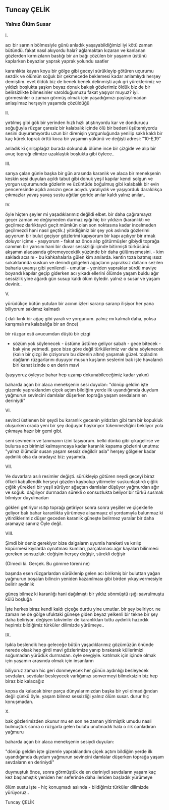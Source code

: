 ## Tuncay ÇELİK

### Yalnız Ölüm Susar

I.

acı bir sarının bölmesiyle günü
anladık yaşayabildiğimizi iyi kötü
zaman bütündü. fakat nasıl akıyordu hala?
ağlamaktan kızaran ve kanlanan gözlerden
kırmızıların bastığı bir an
bağı çözülen bir yaşamın
üstünü kaplarken beyazlar
yaprak yaprak yolundu saatler

karanlıkta kayan koyu bir gölge gibi
geceyi sürükleyip götüren
uçurumu sezdik
ve ölümün soğuk bir çekmecede
beklemesi kadar anlamlıydı herşey
demiştim. evet öldük biz de 
benek benek delinmişti açık gri
yüreklerimiz ve yıldızlı boşlukta şaşkın
beyaz donuk bakışlı gözlerimiz
öldük biz de bir belirsizlikte
bilmesinler varolduğumuzu
fakat yaşıyor muyuz? iyi.
görmesinler o zaman
görmüş olmak için yaşadığımızı
paylaşılmadan anlaşılmaz
herşeyin yaşamda çözüldüğü



II.

yırtılmış gibi gök bir yerinden
hızlı hızlı atıştırıyordu kar
ve dondurucu soğuğuyla rüzgar
çaresiz bir kalabalık içinde
ölü bir bedeni üşütemiyordu
sesini duyuramıyordu
uzun bir direnişin yorgunluğunda yenilip
saklı kaldı
bir kaç kürek toprak örttü
koca bir yaşamın yükünü
ve değişti adresi: "10-E,19"

anladık ki çırılçıplağız burada
dokunduk ölüme ince bir çizgide
ve alıp bir avuç toprağı elimize
uzaklaştık boşlukta gibi öylece.. 



III.

sarıya çalan günle başka bir gün arasında karanlık
ve alaca bir menekşenin keskin sesi duyulan
açıldı tabut gibi donuk yeşil kapılar
kendi solgun ve yorgun uçurumunda gözlerin
ve üzüntüde boğulmuş gibi kalabalık
bir evin penceresinde açıldı ansızın gece
acıydı. yaralıydık ve yaşıyorduk
daraldıkça çıkmazlar
yavaş yavaş sustu ağıtlar
geride anılar kaldı
yalnız anılar..



IV.

öyle hiçten şeyler mi yaşadıklarımız
değildi elbet. bir daha çağıramayız
geçer zaman ve değişmeden durmaz
ışığı hiç bir yıldızın
(karanlıktı ve geçilmez darlıktaydı geçit
mümkün olan son noktasına kadar incelmeden geçilmezdi hani
nasıl geçtik.) 
yitirdiğimiz bir şey yok aslında
gözlerimi açıyorum bir bulut geçiyor
gözlerimi kapıyorum bir kapı açılıyor
bir ırmak doluyor içime - yaşıyorum -
fakat az önce alıp götürmüşler gibiydi toprağa
canımın bir yarısını
hani bir duvar sessizliği içinde
bitirmişti türküsünü akşamın alacasında
göremeyecektik yüzünde
bir daha gülümsemesini. - kim sakladı acısını -
bu kahkahalarla gülen kim anılarda.
kentin toza batmış ıssız sokaklarında
suskun ve derindi gölgeleri ağaçların
yapraksız dalların 
sezilen baharla uyanışı gibi yenilendi - umutlar -
yeniden yapraklar sürdü
maviye boyandı kapılar
geçip giderken acı yıkadı ellerini
ölümde yaşam buldu ağır sessizlik
yine ağardı gün
susup kaldı ölüm 
öyledir. yalnız o susar
ve yaşam devinir.. 



V.

yürüdükçe bütün yutulan bir acının izleri
sararıp sararıp ilişiyor her yana
biliyorum saklımız kalmadı 

( dalı kırık bir ağaç gibi yaralı ve yorgunum.
yalnız mı kalmalı daha, yoksa karışmalı mı
kalabalığa bir an önce)

bir rüzgar esti
avucumdan düştü bir çizgi
- sözüm yok söylenecek -
üstüme üstüme geliyor sabah - gece bitecek -
bak yine yetmedi. gece bize göre değil
türkülerimiz var daha söylenecek
(kalın bir çizgi ile çiziyorum bu dizenin altını)
yaşamak güzel. topladım dağların rüzgarlarını
duyuyor musun kuşların seslerini
bak işte havalandı biri 
kanat izinde o en derin mavi

(yaşıyoruz öyleyse bahar hep 
uzanıp dokunabileceğimiz kadar yakın)

baharda açan bir alaca menekşenin sesi duyulan:
"dönüp geldim işte gizemle
yapraklandım çiçek açtım bildiğim yerde
ilk uyandığımda duydum yağmurun sevincini
damlalar düşerken toprağa
yaşam sevdaların en deriniydi"



VI.

sevinci üstlenen bir şeydi bu
karanlık gecenin yıldızları gibi
tam bir kopukluk oluşurken
orada yeni bir şey doğuyor
haykırıyor tükenmezliğini
bekliyor yola çıkmaya hazır bir gemi
gibi.

seni sevmenin ve tanımanın izini
taşıyorum. belki dünkü gibi
çıkagelirse ve bulursa acı birimizi
kalmayıncaya kadar karanlık kapama gözlerini
unutma: "yalnız ölümdür susan 
yaşam sessiz değildir asla"
herşey gölgeler kadar aydınlık olsa da
oradayız biz: yaşamda..



VII.

Ve duvarlara asılı resimler değişti.
sürükleyip götüren neydi geceyi
biraz öfkeli kabullendik herşeyi
gözden kaybolup yitirmeler
suskunlaştırdı çığlık çığlık yürekleri
bir yeşil sürüyor ağaçtan
damlalar düşüyor yağmurdan 
ağır ve soğuk. dağılıyor durmadan
sürekli o sonsuzlukta beliyor bir türkü
susmak bilmiyor duyulmadan

gökleri getiriyor ısıtıp
toprağı getiriyor sonra
sonra yeşiller
ve çiçeklerle geliyor bak bahar
karanlıkta yürümeye alışamayız
el yordamıyla bulunmaz ki yitirdiklerimiz
düşer geceden karanlık
güneşte belirmez yaralar
bir daha aramayız sanırız
Öyle değil.



VIII.

Şimdi bir deniz gerekiyor bize
dalgaların uyumla hareketi
ve kırılıp köpürmesi kıyılarda
oynatması kumları, parçalaması ağır kayaları
bilinmesi gereken sonsuzluk: değişim
herşey değişir, sürekli değişir

(Ölmedi ki. Gerçek. Bu gömme töreni ne)

başında esen rüzgarlardan sürüklenip gelen
acı birikmiş bir buluttan yağan yağmurun
boşalan bilincin yeniden kazanılması gibi
birden yıkayıvermesiyle belirir aydınlık

güneş bilmez ki karanlığı 
hani dağılmıştı bir yıldız
sönmüştü ışığı
savrulmuştu külü boşluğa

İşte herkes biraz kendi kaldı
çiçeğe durdu yine umutlar.
bir şey beliriyor. ne zaman ne de gölge
ufuktaki güneşe giden beyaz yelkenli bir tekne
bir şey daha beliriyor. değişen takvimler de
karanlıkları tuttu aydınlık
hazırdık hepimiz
bildiğimiz türküler dilimizde
yürümeye..



IX.

Işıkla beslendik hep geleceğe
bütün yaşadıklarımız gözümüzün önünde
nerede olsak hep girdi mavi gözlerimize
yanıp bırakarak küllerimizi soğumadan
yürüdük durmadan. öyle sevgiyle.
katılmak için içinde olmak için yaşamın
arasında olmak için insanların

biliyoruz zaman hic geri donmeyecek
her günün aydınlığı besleyecek sevdaları.
sevdalar besleyecek varlığımızı
sonvermeyi bilmeksizin
biz hep biraz biz kalacağız

kopsa da kalacak birer parça dünyalarımızdan
başka bir yol olmadığından değil
çünkü öyle. yaşam bilmez sessizliği
yalnız ölüm susar. durur hiç konuşmadan.



X.

bak gözlerimizden okunur mu
en son ne zaman yitirmiştik umudu
nasıl bulmuştuk sonra o rüzgarla gelen bulutu
unutmadık hala o ılık canladıran yağmuru

baharda açan bir alaca menekşenin sesiydi duyulan:

"dönüp geldim işte gizemle
yapraklandım çiçek açtım bildiğim yerde
ilk uyandığımda duydum yağmurun sevincini
damlalar düşerken toprağa
yaşam sevdaların en deriniydi"

duymuştuk önce, sonra görmüştük de
en deriniydi sevdaların yaşam
kaç kez başlamıştık yeniden
her seferinde daha ileriden
başladık yürümeye

ölüm sustu işte - hiç konuşmadı aslında -
bildiğimiz türküler dilimizde
yürüyoruz..

Tuncay ÇELİK